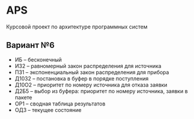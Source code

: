 # APS
Курсовой проект по архитектуре программных систем

## Вариант №6
- ИБ – бесконечный  
- ИЗ2 – равномерный закон распределения для источника
- ПЗ1 – экспоненциальный закон распределения для прибора
- Д10З2 – постановка в буфер в порядке поступления
- Д10О2 – приоритет по номеру источника для отказа заявки
- Д2Б5 – выбор из буфера: приоритет по номеру источника, заявки в пакете
- ОР1 – сводная таблица результатов
- ОД3 – текущее состояние
